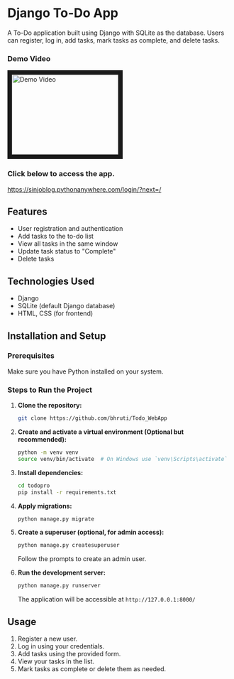 # Django To-Do App

A To-Do application built using Django with SQLite as the database. Users can register, log in, add tasks, mark tasks as complete, and delete tasks.

### Demo Video

<a href="https://www.youtube.com/watch?v=aat3BBxjtqM" target="YouTube video player"><img src="https://wpformation.com/wp-content/uploads/2014/03/todo1.jpg.webp" 
alt="Demo Video" width="240" height="180" border="10" /></a>

### Click below to access the app.
https://sinjoblog.pythonanywhere.com/login/?next=/

## Features
- User registration and authentication
- Add tasks to the to-do list
- View all tasks in the same window
- Update task status to "Complete"
- Delete tasks

## Technologies Used
- Django
- SQLite (default Django database)
- HTML, CSS (for frontend)

## Installation and Setup

### Prerequisites
Make sure you have Python installed on your system.

### Steps to Run the Project

1. **Clone the repository:**
   ```sh
   git clone https://github.com/bhruti/Todo_WebApp
   ```

2. **Create and activate a virtual environment (Optional but recommended):**
   ```sh
   python -m venv venv
   source venv/bin/activate  # On Windows use `venv\Scripts\activate`
   ```

3. **Install dependencies:**
   ```sh
   cd todopro
   pip install -r requirements.txt
   ```

4. **Apply migrations:**
   ```sh
   python manage.py migrate
   ```

5. **Create a superuser (**optional**, for admin access):**
   ```sh
   python manage.py createsuperuser
   ```
   Follow the prompts to create an admin user.

6. **Run the development server:**
   ```sh
   python manage.py runserver
   ```
   The application will be accessible at `http://127.0.0.1:8000/`

## Usage
1. Register a new user.
2. Log in using your credentials.
3. Add tasks using the provided form.
4. View your tasks in the list.
5. Mark tasks as complete or delete them as needed.
